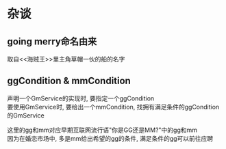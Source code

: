 # 杂谈
## going merry命名由来
取自<<海贼王>>里主角草帽一伙的船的名字  

## ggCondition & mmCondition
声明一个GmService的实现时, 要指定一个ggCondition  
要使用GmService时, 要给出一个mmCondition, 找拥有满足条件的ggCondition的GmService  

这里的gg和mm对应早期互联网流行语"你是GG还是MM?"中的gg和mm  
因为在婚恋市场中, 多是mm给出希望的gg的条件, 满足条件的gg可以前往应聘